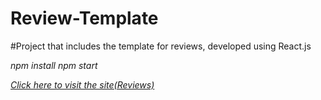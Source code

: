 # Review-Template
#Project that includes the template for reviews, developed using React.js

<i>npm install</i>
<i>npm start<i>

<a href="https://compassionate-tereshkova-3d97aa.netlify.app/">Click here to visit the site(Reviews)</a>
